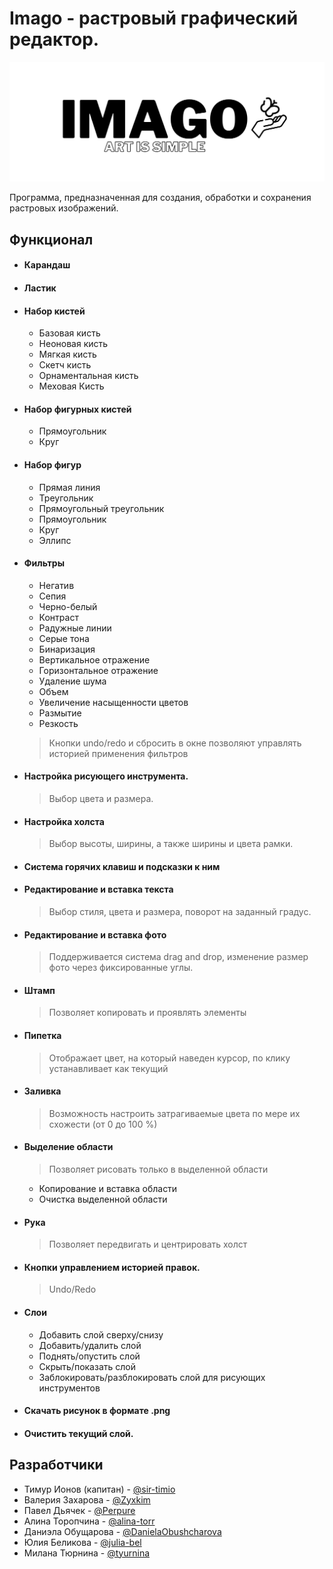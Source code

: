 # Imago - растровый графический редактор.

![](img/logo_readme.png)

Программа, предназначенная для создания, обработки и сохранения растровых изображений.


## Функционал

- #### Карандаш

- #### Ластик

- #### Набор кистей
  - Базовая кисть
  - Неоновая кисть
  - Мягкая кисть
  - Скетч кисть
  - Орнаментальная кисть
  - Меховая Кисть

- #### Набор фигурных кистей
  - Прямоугольник
  - Круг

- #### Набор фигур
  - Прямая линия
  - Треугольник
  - Прямоугольный треугольник
  - Прямоугольник
  - Круг
  - Эллипс

- #### Фильтры
  - Негатив
  - Сепия
  - Черно-белый
  - Контраст
  - Радужные линии
  - Серые тона
  - Бинаризация
  - Вертикальное отражение
  - Горизонтальное отражение
  - Удаление шума
  - Объем
  - Увеличение насыщенности цветов
  - Размытие
  - Резкость
  > Кнопки undo/redo и сбросить в окне позволяют управлять историей применения фильтров

- #### Настройка рисующего инструмента.
  > Выбор цвета и размера.

- #### Настройка холста
  > Выбор высоты, ширины, а также ширины и цвета рамки.

- #### Система горячих клавиш и подсказки к ним

- #### Редактирование и вставка текста
  > Выбор стиля, цвета и размера, поворот на заданный градус.

- #### Редактирование и вставка фото
  > Поддерживается система drag and drop, изменение размер фото через фиксированные углы.


- #### Штамп
  > Позволяет копировать и проявлять элементы

- #### Пипетка
  > Отображает цвет, на который наведен курсор, по клику устанавливает как текущий

- #### Заливка
  > Возможность настроить затрагиваемые цвета по мере их схожести (от 0 до 100 %)

- #### Выделение области
  > Позволяет рисовать только в выделенной области
  - Копирование и вставка области
  - Очистка выделенной области

- #### Рука
  > Позволяет передвигать и центрировать холст

- #### Кнопки управлением историей правок.
  > Undo/Redo

- #### Слои
  - Добавить слой сверху/снизу
  - Добавить/удалить слой
  - Поднять/опустить слой
  - Скрыть/показать слой
  - Заблокировать/разблокировать слой для рисующих инструментов

- #### Скачать рисунок в формате .png

- #### Очистить текущий слой.

## Разработчики

* Тимур Ионов (капитан) - [@sir-timio](https://github.com/sir-timio)
* Валерия Захарова - [@Zyxkim](https://github.com/Zyxkim)
* Павел Дьячек - [@Perpure](https://github.com/Perpure)
* Алина Торопчина - [@alina-torr](https://github.com/alina-torr)
* Даниэла Обущарова - [@DanielaObushcharova](https://github.com/DanielaObushcharova)
* Юлия Беликова - [@julia-bel](https://github.com/julia-bel)
* Милана Тюрнина - [@tyurnina](https://github.com/tyurnina)

